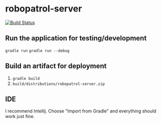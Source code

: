 # robopatrol-server

[![Build Status](https://travis-ci.org/robopatrol/robopatrol-server.svg?branch=master)](https://travis-ci.org/robopatrol/robopatrol-server)

## Run the application for testing/development

`gradle run`
`gradle run --debug`

## Build an artifact for deployment

1. `gradle build`
2. `build/distributions/robopatrol-server.zip`

## IDE

I recommend Intellij. Choose "Import from Gradle" and everything should work just fine.
